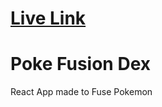 # [Live Link](https://deploy--incomparable-babka-5c957e.netlify.app/poke-fusion-dex)

# Poke Fusion Dex

React App made to Fuse Pokemon

